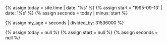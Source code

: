 {% assign today = site.time | date: '%s' %}
{% assign start = '1995-09-13' | date: '%s' %}
{% assign seconds = today | minus: start %}

{% assign my_age = seconds | divided_by: 31536000 %}

{% assign today = null %}
{% assign start = null %}
{% assign seconds = null %}
